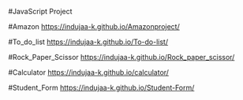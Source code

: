 #JavaScript Project

#Amazon 
https://indujaa-k.github.io/Amazonproject/

#To_do_list
https://indujaa-k.github.io/To-do-list/

#Rock_Paper_Scissor
https://indujaa-k.github.io/Rock_paper_scissor/

#Calculator
https://indujaa-k.github.io/calculator/

#Student_Form
https://indujaa-k.github.io/Student-Form/

